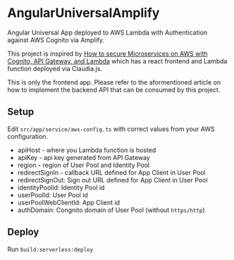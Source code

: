 # AngularUniversalAmplify

Angular Universal App deployed to AWS Lambda with Authentication against AWS Cognito via Amplify.

This project is inspired by [How to secure Microservices on AWS with Cognito, API Gateway, and Lambda](https://www.freecodecamp.org/news/how-to-secure-microservices-on-aws-with-cognito-api-gateway-and-lambda-4bfaa7a6583c/) which has a react frontend and Lambda function deployed via Claudia.js.

This is only the frontend app. Please refer to the aformentioned article on how to implement the backend API that can be consumed by this project.

## Setup

Edit `src/app/service/aws-config.ts` with correct values from your AWS configuration.

* apiHost - where you Lambda function is hosted
* apiKey - api key generated from API Gateway
* region - region of User Pool and Identity Pool
* redirectSignIn - callback URL defined for App Client in User Pool
* redirectSignOut: Sign out URL defined for App Client in User Pool
* identityPoolId: Identity Pool id
* userPoolId: User Pool id
* userPoolWebClientId: App Client id
* authDomain: Congnito domain of User Pool (without `https/http`)

## Deploy

Run `build:serverless:deploy`
